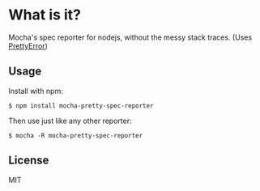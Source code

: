# What is it?

Mocha's spec reporter for nodejs, without the messy stack traces. (Uses [PrettyError](https://github.com/AriaMinaei/pretty-error))

## Usage

Install with npm:
```
$ npm install mocha-pretty-spec-reporter
```

Then use just like any other reporter:
```
$ mocha -R mocha-pretty-spec-reporter
```

## License

MIT
